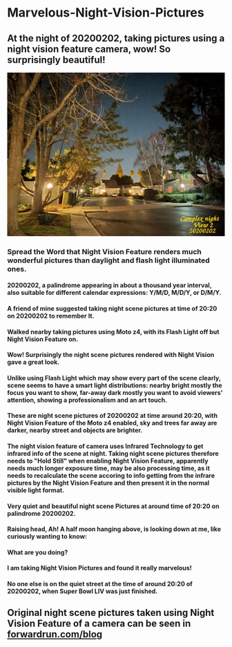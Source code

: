 # Marvelous-Night-Vision-Pictures

## At the night of 20200202, taking pictures using a night vision feature camera, wow! So surprisingly beautiful! 
![github-large](https://github.com/jianxinl/Marvelous-Night-Vision-Pictures/blob/master/20200202-3.jpg)

### Spread the Word that Night Vision Feature renders much wonderful pictures than daylight and flash light illuminated ones.

#### 20200202, a palindrome appearing in about a thousand year interval, also suitable for different calendar expressions: Y/M/D, M/D/Y, or D/M/Y.

#### A friend of mine suggested taking night scene pictures at time of 20:20 on 20200202 to remember It.

#### Walked nearby taking pictures using Moto z4, with its Flash Light off but Night Vision Feature on.

#### Wow! Surprisingly the night scene pictures rendered with Night Vision gave a great look.

#### Unlike using Flash Light which may show every part of the scene clearly, scene seems to have a smart light distributions: nearby bright mostly the focus you want to show, far-away dark mostly you want to avoid viewers' attention, showing a professionalism and an art touch.

#### These are night scene pictures of 20200202 at time around 20:20, with Night Vision Feature of the Moto z4 enabled, sky and trees far away are darker, nearby street and objects are brighter.

#### The night vision feature of camera uses Infrared Technology to get infrared info of the scene at night. Taking night scene pictures therefore needs to "Hold Still" when enabling Night Vision Feature, apparently needs much longer exposure time, may be also processing time, as it needs to recalculate the scene accoring to info getting from the infrare pictures by the Night Vision Feature and then present it in the normal visible light format.

#### Very quiet and beautiful night scene Pictures at around time of 20:20 on palindrome 20200202.

#### Raising head, Ah! A half moon hanging above, is looking down at me, like curiously wanting to know: 

#### What are you doing? 
#### I am taking Night Vision Pictures and found it really marvelous! 

#### No one else is on the quiet street at the time of around 20:20 of 20200202, when Super Bowl LIV was just finished.

## Original night scene pictures taken using Night Vision Feature of a camera can be seen in [forwardrun.com/blog](https://forwardrun.com/blog)
